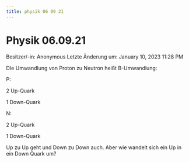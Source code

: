 ```yaml
---
title: physik 06 09 21
---
```

# Physik 06.09.21

Besitzer/-in: Anonymous
Letzte Änderung um: January 10, 2023 11:28 PM

DIe Umwandlung von Proton zu Neutron heißt B-Umwandlung:

P:

2 Up-Quark

1 Down-Quark

N:

2 Up-Quark

1 Down-Quark

Up zu Up geht und Down zu Down auch. Aber wie wandelt sich ein Up in ein Down Quark um?